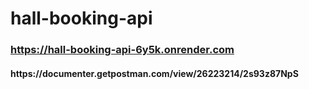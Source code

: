 # hall-booking-api <h3>https://hall-booking-api-6y5k.onrender.com</h3>

<h4>https://documenter.getpostman.com/view/26223214/2s93z87NpS</h4>
